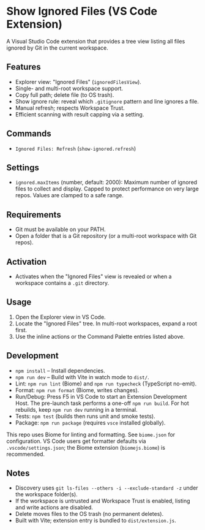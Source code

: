 # Show Ignored Files (VS Code Extension)

A Visual Studio Code extension that provides a tree view listing all files ignored by Git in the current workspace.

## Features

- Explorer view: "Ignored Files" (`ignoredFilesView`).
- Single- and multi-root workspace support.
- Copy full path; delete file (to OS trash).
- Show ignore rule: reveal which `.gitignore` pattern and line ignores a file.
- Manual refresh; respects Workspace Trust.
- Efficient scanning with result capping via a setting.

## Commands

- `Ignored Files: Refresh` (`show-ignored.refresh`)

## Settings

- `ignored.maxItems` (number, default: 2000): Maximum number of ignored files to collect and display. Capped to protect performance on very large repos. Values are clamped to a safe range.

## Requirements

- Git must be available on your PATH.
- Open a folder that is a Git repository (or a multi-root workspace with Git repos).

## Activation

- Activates when the "Ignored Files" view is revealed or when a workspace contains a `.git` directory.

## Usage

1. Open the Explorer view in VS Code.
2. Locate the "Ignored Files" tree. In multi-root workspaces, expand a root first.
3. Use the inline actions or the Command Palette entries listed above.

## Development

- `npm install` – Install dependencies.
- `npm run dev` – Build with Vite in watch mode to `dist/`.
- Lint: `npm run lint` (Biome) and `npm run typecheck` (TypeScript no-emit).
- Format: `npm run format` (Biome, writes changes).
- Run/Debug: Press F5 in VS Code to start an Extension Development Host. The pre-launch task performs a one-off `npm run build`. For hot rebuilds, keep `npm run dev` running in a terminal.
- Tests: `npm test` (builds then runs unit and smoke tests).
- Package: `npm run package` (requires `vsce` installed globally).

This repo uses Biome for linting and formatting. See `biome.json` for configuration. VS Code users get formatter defaults via `.vscode/settings.json`; the Biome extension (`biomejs.biome`) is recommended.

## Notes

- Discovery uses `git ls-files --others -i --exclude-standard -z` under the workspace folder(s).
- If the workspace is untrusted and Workspace Trust is enabled, listing and write actions are disabled.
- Delete moves files to the OS trash (no permanent deletes).
 - Built with Vite; extension entry is bundled to `dist/extension.js`.
